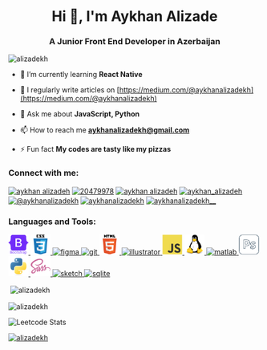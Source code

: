 <h1 align="center">Hi 👋, I'm Aykhan Alizade</h1>
<h3 align="center">A Junior Front End Developer in Azerbaijan</h3>

<p align="left"> <img src="https://komarev.com/ghpvc/?username=alizadekh&label=Profile%20views&color=0e75b6&style=flat" alt="alizadekh" /> </p>

- 🌱 I’m currently learning **React Native**

- 📝 I regularly write articles on [https://medium.com/@aykhanalizadekh](https://medium.com/@aykhanalizadekh)

- 💬 Ask me about **JavaScript, Python**

- 📫 How to reach me **aykhanalizadekh@gmail.com**

- ⚡ Fun fact **My codes are tasty like my pizzas**

<h3 align="left">Connect with me:</h3>
<p align="left">
<a href="https://linkedin.com/in/aykhan alizadeh" target="blank"><img align="center" src="https://raw.githubusercontent.com/rahuldkjain/github-profile-readme-generator/master/src/images/icons/Social/linked-in-alt.svg" alt="aykhan alizadeh" height="30" width="40" /></a>
<a href="https://stackoverflow.com/users/20479978" target="blank"><img align="center" src="https://raw.githubusercontent.com/rahuldkjain/github-profile-readme-generator/master/src/images/icons/Social/stack-overflow.svg" alt="20479978" height="30" width="40" /></a>
<a href="https://fb.com/aykhan alizadeh" target="blank"><img align="center" src="https://raw.githubusercontent.com/rahuldkjain/github-profile-readme-generator/master/src/images/icons/Social/facebook.svg" alt="aykhan alizadeh" height="30" width="40" /></a>
<a href="https://instagram.com/aykhan_alizadeh" target="blank"><img align="center" src="https://raw.githubusercontent.com/rahuldkjain/github-profile-readme-generator/master/src/images/icons/Social/instagram.svg" alt="aykhan_alizadeh" height="30" width="40" /></a>
<a href="https://medium.com/@aykhanalizadekh" target="blank"><img align="center" src="https://raw.githubusercontent.com/rahuldkjain/github-profile-readme-generator/master/src/images/icons/Social/medium.svg" alt="@aykhanalizadekh" height="30" width="40" /></a>
<a href="https://www.hackerrank.com/aykhanalizadekh" target="blank"><img align="center" src="https://raw.githubusercontent.com/rahuldkjain/github-profile-readme-generator/master/src/images/icons/Social/hackerrank.svg" alt="aykhanalizadekh" height="30" width="40" /></a>
<a href="https://www.leetcode.com/aykhanalizadekh__" target="blank"><img align="center" src="https://raw.githubusercontent.com/rahuldkjain/github-profile-readme-generator/master/src/images/icons/Social/leet-code.svg" alt="aykhanalizadekh__" height="30" width="40" /></a>
</p>

<h3 align="left">Languages and Tools:</h3>
<p align="left"> <a href="https://getbootstrap.com" target="_blank" rel="noreferrer"> <img src="https://raw.githubusercontent.com/devicons/devicon/master/icons/bootstrap/bootstrap-plain-wordmark.svg" alt="bootstrap" width="40" height="40"/> </a> <a href="https://www.w3schools.com/css/" target="_blank" rel="noreferrer"> <img src="https://raw.githubusercontent.com/devicons/devicon/master/icons/css3/css3-original-wordmark.svg" alt="css3" width="40" height="40"/> </a> <a href="https://www.figma.com/" target="_blank" rel="noreferrer"> <img src="https://www.vectorlogo.zone/logos/figma/figma-icon.svg" alt="figma" width="40" height="40"/> </a> <a href="https://git-scm.com/" target="_blank" rel="noreferrer"> <img src="https://www.vectorlogo.zone/logos/git-scm/git-scm-icon.svg" alt="git" width="40" height="40"/> </a> <a href="https://www.w3.org/html/" target="_blank" rel="noreferrer"> <img src="https://raw.githubusercontent.com/devicons/devicon/master/icons/html5/html5-original-wordmark.svg" alt="html5" width="40" height="40"/> </a> <a href="https://www.adobe.com/in/products/illustrator.html" target="_blank" rel="noreferrer"> <img src="https://www.vectorlogo.zone/logos/adobe_illustrator/adobe_illustrator-icon.svg" alt="illustrator" width="40" height="40"/> </a> <a href="https://developer.mozilla.org/en-US/docs/Web/JavaScript" target="_blank" rel="noreferrer"> <img src="https://raw.githubusercontent.com/devicons/devicon/master/icons/javascript/javascript-original.svg" alt="javascript" width="40" height="40"/> </a> <a href="https://www.linux.org/" target="_blank" rel="noreferrer"> <img src="https://raw.githubusercontent.com/devicons/devicon/master/icons/linux/linux-original.svg" alt="linux" width="40" height="40"/> </a> <a href="https://www.mathworks.com/" target="_blank" rel="noreferrer"> <img src="https://upload.wikimedia.org/wikipedia/commons/2/21/Matlab_Logo.png" alt="matlab" width="40" height="40"/> </a> <a href="https://www.photoshop.com/en" target="_blank" rel="noreferrer"> <img src="https://raw.githubusercontent.com/devicons/devicon/master/icons/photoshop/photoshop-line.svg" alt="photoshop" width="40" height="40"/> </a> <a href="https://www.python.org" target="_blank" rel="noreferrer"> <img src="https://raw.githubusercontent.com/devicons/devicon/master/icons/python/python-original.svg" alt="python" width="40" height="40"/> </a> <a href="https://sass-lang.com" target="_blank" rel="noreferrer"> <img src="https://raw.githubusercontent.com/devicons/devicon/master/icons/sass/sass-original.svg" alt="sass" width="40" height="40"/> </a> <a href="https://www.sketch.com/" target="_blank" rel="noreferrer"> <img src="https://www.vectorlogo.zone/logos/sketchapp/sketchapp-icon.svg" alt="sketch" width="40" height="40"/> </a> <a href="https://www.sqlite.org/" target="_blank" rel="noreferrer"> <img src="https://www.vectorlogo.zone/logos/sqlite/sqlite-icon.svg" alt="sqlite" width="40" height="40"/> </a> </p>

<p>&nbsp;<img align="center" src="https://github-readme-stats.vercel.app/api?username=alizadekh&show_icons=true&theme=dark&locale=en" alt="alizadekh" /></p>

<p><img align="center" src="https://github-readme-streak-stats.herokuapp.com/?user=alizadekh&theme=dark" alt="alizadekh" /></p>

![Leetcode Stats](https://leetcard.jacoblin.cool/aykhanalizadekh__)

<p align="left"> <a href="https://github.com/ryo-ma/github-profile-trophy"><img src="https://github-profile-trophy.vercel.app/?username=alizadekh" alt="alizadekh" /></a> </p>

